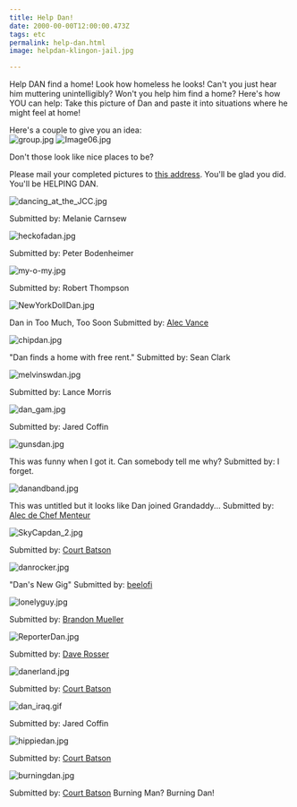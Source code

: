 ```yaml
---
title: Help Dan!
date: 2000-00-00T12:00:00.473Z
tags: etc
permalink: help-dan.html
image: helpdan-klingon-jail.jpg

---
```

Help DAN find a home! Look how homeless he looks! Can't you just hear him muttering unintelligibly? Won't you help him find a home? Here's how YOU can help: Take this picture of Dan and paste it into situations where he might feel at home!

Here's a couple to give you an idea:\
![group.jpg](/static/img/group.jpg)
![Image06.jpg](/static/img/Image06.jpg)

Don't those look like nice places to be?

Please mail your completed pictures to [this address](mailto:david@davidrhoden.com). You'll be glad you did. You'll be HELPING DAN.

![dancing_at_the_JCC.jpg](https://davidrhoden.com/assets/images/danpics/dancing_at_the_JCC.jpg)

Submitted by: Melanie Carnsew

![heckofadan.jpg](https://davidrhoden.com/assets/images/danpics/heckofadan.jpg)

Submitted by: Peter Bodenheimer

![my-o-my.jpg](https://davidrhoden.com/assets/images/danpics/my-o-my.jpg)

Submitted by: Robert Thompson

![NewYorkDollDan.jpg](https://davidrhoden.com/assets/images/danpics/NewYorkDollDan.jpg)

Dan in Too Much, Too Soon Submitted by: [Alec Vance](https://www.chefmenteur.com/)

![chipdan.jpg](https://davidrhoden.com/assets/images/danpics/chipdan.jpg)

"Dan finds a home with free rent." Submitted by: Sean Clark

![melvinswdan.jpg](https://davidrhoden.com/assets/images/danpics/melvinswdan.jpg)

Submitted by: Lance Morris

![dan_gam.jpg](https://davidrhoden.com/assets/images/danpics/dan_gam.jpg)

Submitted by: Jared Coffin

![gunsdan.jpg](https://davidrhoden.com/assets/images/danpics/gunsdan.jpg)

This was funny when I got it. Can somebody tell me why? Submitted by: I forget.

![danandband.jpg](https://davidrhoden.com/assets/images/danpics/danandband.jpg)

This was untitled but it looks like Dan joined Grandaddy... Submitted by: [Alec de Chef Menteur](https://www.chefmenteur.com/)

![SkyCapdan_2.jpg](https://davidrhoden.com/assets/images/danpics/SkyCapdan_2.jpg)

Submitted by: [Court Batson](https://www.idoodle.org/)

![danrocker.jpg](https://davidrhoden.com/assets/images/danpics/danrocker.jpg)

"Dan's New Gig" Submitted by: [beelofi](https://www.bipolaroid.com/)

![lonelyguy.jpg](https://davidrhoden.com/assets/images/danpics/lonelyguy.jpg)

Submitted by: [Brandon Mueller](https://www.personafive.com/)

![ReporterDan.jpg](https://davidrhoden.com/assets/images/danpics/ReporterDan.jpg)

Submitted by: [Dave Rosser](https://www.daveaux.com/)

![danerland.jpg](https://davidrhoden.com/assets/images/danpics/danerland.jpg)

Submitted by: [Court Batson](https://www.idoodle.org/)

![dan_iraq.gif](https://davidrhoden.com/assets/images/danpics/dan_iraq.gif)

Submitted by: Jared Coffin

![hippiedan.jpg](https://davidrhoden.com/assets/images/danpics/hippiedan.jpg)

Submitted by: [Court Batson](https://www.idoodle.org/)

![burningdan.jpg](https://davidrhoden.com/assets/images/danpics/burningdan.jpg)

Submitted by: [Court Batson](https://www.idoodle.org/) Burning Man? Burning Dan!
